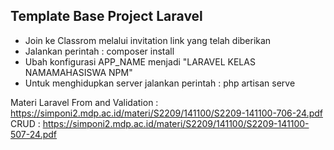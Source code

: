 ## Template Base Project Laravel

- Join ke Classrom melalui invitation link yang telah diberikan
- Jalankan perintah : composer install
- Ubah konfigurasi APP_NAME menjadi "LARAVEL KELAS NAMAMAHASISWA NPM"
- Untuk menghidupkan server jalankan perintah : php artisan serve

Materi Laravel
From and Validation : https://simponi2.mdp.ac.id/materi/S2209/141100/S2209-141100-706-24.pdf
CRUD : https://simponi2.mdp.ac.id/materi/S2209/141100/S2209-141100-507-24.pdf
